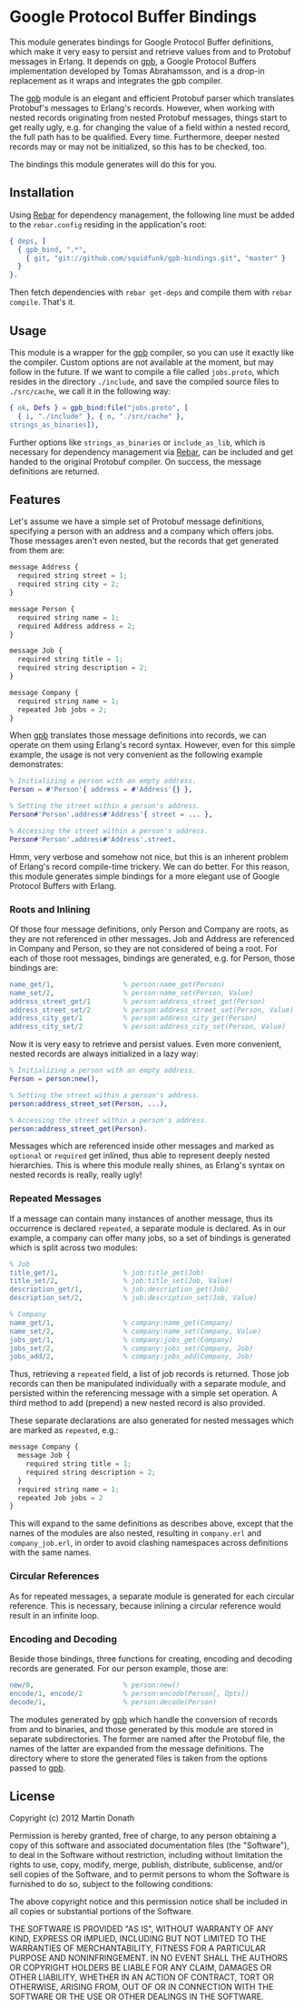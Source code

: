 # Google Protocol Buffer Bindings

This module generates bindings for Google Protocol Buffer definitions, which
make it very easy to persist and retrieve values from and to Protobuf messages
in Erlang. It depends on [gpb][], a Google Protocol Buffers implementation
developed by Tomas Abrahamsson, and is a drop-in replacement as it wraps and
integrates the gpb compiler.

The [gpb][] module is an elegant and efficient Protobuf parser which translates
Protobuf's messages to Erlang's records. However, when working with nested
records originating from nested Protobuf messages, things start to get really
ugly, e.g. for changing the value of a field within a nested record, the full
path has to be qualified. Every time. Furthermore, deeper nested records may or
may not be initialized, so this has to be checked, too.

The bindings this module generates will do this for you.

## Installation

Using [Rebar][] for dependency management, the following line must be added to
the `rebar.config` residing in the application's root:

``` erlang
{ deps, [
  { gpb_bind, ".*",
    { git, "git://github.com/squidfunk/gpb-bindings.git", "master" }
  }
}.
```

Then fetch dependencies with `rebar get-deps` and compile them with
`rebar compile`. That's it.

## Usage

This module is a wrapper for the [gpb][] compiler, so you can use it exactly
like the compiler. Custom options are not available at the moment, but may
follow in the future. If we want to compile a file called `jobs.proto`, which
resides in the directory `./include`, and save the compiled source files to
`./src/cache`, we call it in the following way:

``` erlang
{ ok, Defs } = gpb_bind:file("jobs.proto", [
  { i, "./include" }, { o, "./src/cache" },
strings_as_binaries]),
```

Further options like `strings_as_binaries` or `include_as_lib`, which is
necessary for dependency management via [Rebar][], can be included and get
handed to the original Protobuf compiler. On success, the message definitions
are returned.

## Features

Let's assume we have a simple set of Protobuf message definitions, specifying
a person with an address and a company which offers jobs. Those messages
aren't even nested, but the records that get generated from them are:

``` javascript
message Address {
  required string street = 1;
  required string city = 2;
}

message Person {
  required string name = 1;
  required Address address = 2;
}

message Job {
  required string title = 1;
  required string description = 2;
}

message Company {
  required string name = 1;
  repeated Job jobs = 2;
}
```

When [gpb][] translates those message definitions into records, we can operate
on them using Erlang's record syntax. However, even for this simple example,
the usage is not very convenient as the following example demonstrates:

``` erlang
% Initializing a person with an empty address.
Person = #'Person'{ address = #'Address'{} },

% Setting the street within a person's address.
Person#'Person'.address#'Address'{ street = ... },

% Accessing the street within a person's address.
Person#'Person'.address#'Address'.street.
```

Hmm, very verbose and somehow not nice, but this is an inherent problem of
Erlang's record compile-time trickery. We can do better. For this reason,
this module generates simple bindings for a more elegant use of Google
Protocol Buffers with Erlang.

### Roots and Inlining

Of those four message definitions, only Person and Company are roots, as they
are not referenced in other messages. Job and Address are referenced in Company
and Person, so they are not considered of being a root. For each of those
root messages, bindings are generated, e.g. for Person, those bindings are:

``` erlang
name_get/1,                 % person:name_get(Person)
name_set/2,                 % person:name_set(Person, Value)
address_street_get/1        % person:address_street_get(Person)
address_street_set/2        % person:address_street_set(Person, Value)
address_city_get/1          % person:address_city_get(Person)
address_city_set/2          % person:address_city_set(Person, Value)
```

Now it is very easy to retrieve and persist values. Even more convenient,
nested records are always initialized in a lazy way:

``` erlang
% Initializing a person with an empty address.
Person = person:new(),

% Setting the street within a person's address.
person:address_street_set(Person, ...),

% Accessing the street within a person's address.
person:address_street_get(Person).
```

Messages which are referenced inside other messages and marked as `optional`
or `required` get inlined, thus able to represent deeply nested hierarchies.
This is where this module really shines, as Erlang's syntax on nested
records is really, really ugly!

### Repeated Messages

If a message can contain many instances of another message, thus its
occurrence is declared `repeated`, a separate module is declared. As in our
example, a company can offer many jobs, so a set of bindings is generated which
is split across two modules:

``` erlang
% Job
title_get/1,                % job:title_get(Job)
title_set/2,                % job:title_set(Job, Value)
description_get/1,          % job:description_get(Job)
description_set/2,          % job:description_set(Job, Value)

% Company
name_get/1,                 % company:name_get(Company)
name_set/2,                 % company:name_set(Company, Value)
jobs_get/1,                 % company:jobs_get(Company)
jobs_set/2,                 % company:jobs_set(Company, Job)
jobs_add/2,                 % company:jobs_add(Company, Job)
```

Thus, retrieving a `repeated` field, a list of job records is returned. Those
job records can then be manipulated individually with a separate module, and
persisted within the referencing message with a simple set operation. A third
method to add (prepend) a new nested record is also provided.

These separate declarations are also generated for nested messages which are
marked as `repeated`, e.g.:

``` javascript
message Company {
  message Job {
    required string title = 1;
    required string description = 2;
  }
  required string name = 1;
  repeated Job jobs = 2
}
```

This will expand to the same definitions as describes above, except that the
names of the modules are also nested, resulting in `company.erl` and
`company_job.erl`, in order to avoid clashing namespaces across definitions
with the same names.

### Circular References

As for repeated messages, a separate module is generated for each circular
reference. This is necessary, because inlining a circular reference would
result in an infinite loop.

### Encoding and Decoding

Beside those bindings, three functions for creating, encoding and decoding
records are generated. For our person example, those are:

``` erlang
new/0,                      % person:new()
encode/1, encode/2          % person:encode(Person[, Opts])
decode/1,                   % person:decode(Person)
```

The modules generated by [gpb][] which handle the conversion of records from
and to binaries, and those generated by this module are stored in separate
subdirectories. The former are named after the Protobuf file, the names of
the latter are expanded from the message definitions. The directory where
to store the generated files is taken from the options passed to [gpb][].

## License

Copyright (c) 2012 Martin Donath

Permission is hereby granted, free of charge, to any person obtaining a copy
of this software and associated documentation files (the "Software"), to
deal in the Software without restriction, including without limitation the
rights to use, copy, modify, merge, publish, distribute, sublicense, and/or
sell copies of the Software, and to permit persons to whom the Software is
furnished to do so, subject to the following conditions:

The above copyright notice and this permission notice shall be included in
all copies or substantial portions of the Software.

THE SOFTWARE IS PROVIDED "AS IS", WITHOUT WARRANTY OF ANY KIND, EXPRESS OR
IMPLIED, INCLUDING BUT NOT LIMITED TO THE WARRANTIES OF MERCHANTABILITY,
FITNESS FOR A PARTICULAR PURPOSE AND NONINFRINGEMENT. IN NO EVENT SHALL THE
AUTHORS OR COPYRIGHT HOLDERS BE LIABLE FOR ANY CLAIM, DAMAGES OR OTHER
LIABILITY, WHETHER IN AN ACTION OF CONTRACT, TORT OR OTHERWISE, ARISING
FROM, OUT OF OR IN CONNECTION WITH THE SOFTWARE OR THE USE OR OTHER DEALINGS
IN THE SOFTWARE.

[gpb]: https://github.com/tomas-abrahamsson/gpb
[Rebar]: https://github.com/basho/rebar